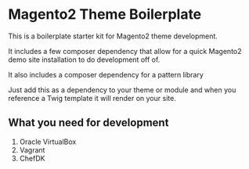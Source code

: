 # Magento2 Theme Boilerplate

This is a boilerplate starter kit for Magento2 theme development. 

It includes a few composer dependency that allow for a quick Magento2 demo site installation to do development off of.

It also includes a composer dependency for a pattern library 

Just add this as a dependency to your theme or module and when you reference a Twig template it will render on your site.

## What you need for development
 1. Oracle VirtualBox
 2. Vagrant
 3. ChefDK